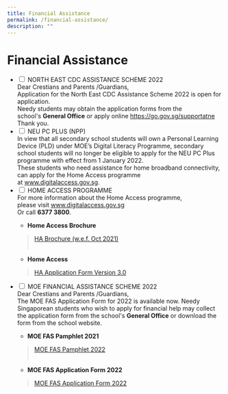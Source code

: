 ```yaml
---
title: Financial Assistance
permalink: /financial-assistance/
description: ""
---
```

<h1>Financial Assistance</h1>

<ul class="jekyllcodex_accordion">

<li>
<input type="checkbox" id="accordion1">
<label for="accordion1">NORTH EAST CDC ASSISTANCE SCHEME 2022</label>
<div>
<div>Dear Crestians and Parents /Guardians,</div>
<div>Application for the North East CDC Assistance Scheme 2022 is open for application.</div>
<div>Needy students may obtain the application forms from the school's&nbsp;<strong>General Office</strong>&nbsp;or apply online&nbsp;<a href="https://go.gov.sg/supportatne" target="_blank" rel="noopener">https://go.gov.sg/supportatne</a></div>
<div>Thank you.</div>
</div>
</li>

<li>
<input type="checkbox" id="accordion2">
<label for="accordion2">NEU PC PLUS (NPP)</label>
<div>In view that all secondary school students will own a Personal Learning Device (PLD) under MOE&rsquo;s Digital Literacy Programme, secondary school students will no longer be eligible to apply for the NEU PC Plus programme with effect from 1 January 2022.</div>
<div>These students who need assistance for home broadband connectivity, can apply for the Home Access programme at&nbsp;<a href="http://www.digitalaccess.gov.sg/" target="_blank" rel="noopener">www.digitalaccess.gov.sg</a>.</div>
</li>
		
<li>
<input type="checkbox" id="accordion3">
<label for="accordion3">HOME ACCESS PROGRAMME</label>
<div>For more information about the Home Access programme, please&nbsp;visit&nbsp;<a href="http://www.digitalaccess.gov.sg/" target="_blank" rel="noopener">www.digitalaccess.gov.sg</a></div>
<div>Or call&nbsp;<strong>6377 3800</strong>.</div>
<div>
<ul>
<li><strong>Home Access Brochure</strong></li>
</ul>
<blockquote><a href="/HA 3.0 Brochure WEF Oct 2021" target="_blank" rel="noopener">HA Brochure (w.e.f. Oct 2021)<br /><br /></a></blockquote>
</div>
<div>
<ul>
<li><strong>Home Access</strong></li>
</ul>
</div>
<blockquote>
<div><a href="/ha30-application-form_Version 3 Oct 2021.pdf" target="_blank" rel="noopener">HA Application Form Version 3.0</a></div>
</blockquote>
	
</li>
		
<li>
<input type="checkbox" id="accordion4">
<label for="accordion4">MOE FINANCIAL ASSISTANCE SCHEME 2022</label>
<div>Dear Crestians and Parents /Guardians,</div>
<div>The MOE FAS Application Form for 2022 is available now. Needy Singaporean students who wish to apply for financial help may collect the application form from the school's&nbsp;<strong>General Office</strong>&nbsp;or download the form from the school website.</div>
<div></div>
<div>
<ul>
<li><strong>MOE FAS Pamphlet 2021</strong></li>
</ul>
</div>
<blockquote><a href="/MOE FAS Pamphlet 2022.pdf" target="_blank" rel="noopener">MOE FAS Pamphlet 2022<br /><br /></a></blockquote>
<ul>
<li><strong>MOE FAS Application Form 2022</strong></li>
</ul>
<blockquote><a href="/MOE FAS Application Form 2022" target="_blank" rel="noopener">MOE FAS Application Form 2022</a></blockquote>
</li>
</ul>